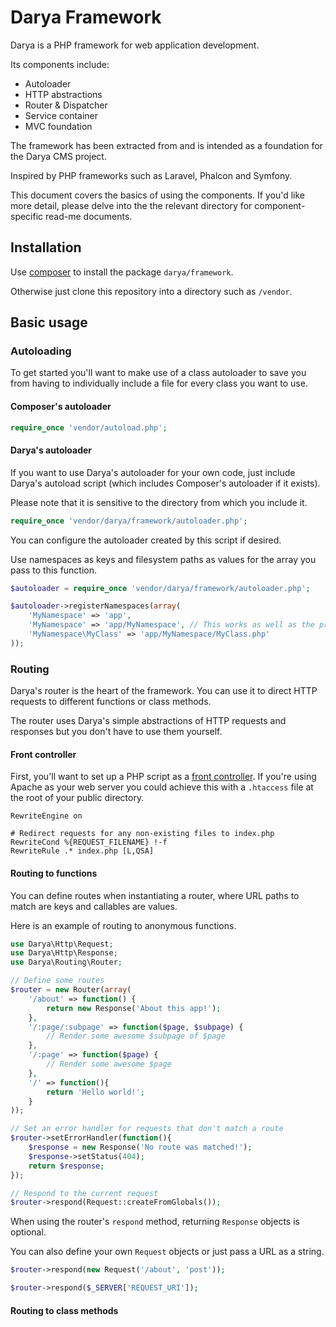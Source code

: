 # Darya Framework

Darya is a PHP framework for web application development.

Its components include:

- Autoloader
- HTTP abstractions
- Router & Dispatcher
- Service container
- MVC foundation

The framework has been extracted from and is intended as a foundation for the Darya CMS project.

Inspired by PHP frameworks such as Laravel, Phalcon and Symfony.

This document covers the basics of using the components. If you'd like more detail, please delve into the the relevant directory for component-specific read-me documents.

## Installation

Use [composer](https://getcomposer.org) to install the package `darya/framework`.

Otherwise just clone this repository into a directory such as `/vendor`.

## Basic usage

### Autoloading

To get started you'll want to make use of a class autoloader to save you from having to individually include a file for every class you want to use.

#### Composer's autoloader
```php
require_once 'vendor/autoload.php';
```

#### Darya's autoloader

If you want to use Darya's autoloader for your own code, just include Darya's autoload script (which includes Composer's autoloader if it exists).

Please note that it is sensitive to the directory from which you include it.

```php
require_once 'vendor/darya/framework/autoloader.php';
```

You can configure the autoloader created by this script if desired. 

Use namespaces as keys and filesystem paths as values for the array you pass to this function.

```php
$autoloader = require_once 'vendor/darya/framework/autoloader.php';

$autoloader->registerNamespaces(array(
	'MyNamespace' => 'app',
	'MyNamespace' => 'app/MyNamespace', // This works as well as the previous
	'MyNamespace\MyClass' => 'app/MyNamespace/MyClass.php'
));
```

### Routing

Darya's router is the heart of the framework. You can use it to direct HTTP requests to different functions or class methods.

The router uses Darya's simple abstractions of HTTP requests and responses but you don't have to use them yourself.

#### Front controller

First, you'll want to set up a PHP script as a [front controller](http://en.wikipedia.org/wiki/Front_Controller_pattern). If you're using Apache as your web server you could achieve this with a `.htaccess` file at the root of your public directory. 

```
RewriteEngine on

# Redirect requests for any non-existing files to index.php
RewriteCond %{REQUEST_FILENAME} !-f
RewriteRule .* index.php [L,QSA]
```

#### Routing to functions

You can define routes when instantiating a router, where URL paths to match are 
keys and callables are values.

Here is an example of routing to anonymous functions.

```php
use Darya\Http\Request;
use Darya\Http\Response;
use Darya\Routing\Router;

// Define some routes
$router = new Router(array(
	'/about' => function() {
		return new Response('About this app!');
	},
	'/:page/:subpage' => function($page, $subpage) {
		// Render some awesome $subpage of $page
	},
	'/:page' => function($page) {
		// Render some awesome $page
	},
	'/' => function(){
		return 'Hello world!';
	}
));

// Set an error handler for requests that don't match a route
$router->setErrorHandler(function(){
	$response = new Response('No route was matched!');
	$response->setStatus(404);
	return $response;
});

// Respond to the current request
$router->respond(Request::createFromGlobals());
```

When using the router's `respond` method, returning `Response` objects is 
optional.

You can also define your own `Request` objects or just pass a URL as a string.

```php
$router->respond(new Request('/about', 'post'));

$router->respond($_SERVER['REQUEST_URI']);
```

#### Routing to class methods

